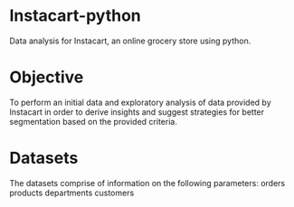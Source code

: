 # Instacart-python
Data analysis for Instacart, an online grocery store using python.

# Objective
To perform an initial data and exploratory analysis of data provided by Instacart in order to derive insights and suggest strategies for better segmentation based on the provided criteria.

# Datasets
 The datasets comprise of information on the following parameters:
 orders
 products
 departments
 customers
 
